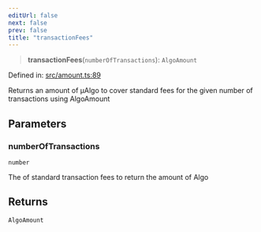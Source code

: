 ```yaml
---
editUrl: false
next: false
prev: false
title: "transactionFees"
---
```


> **transactionFees**(`numberOfTransactions`): `AlgoAmount`

Defined in: [src/amount.ts:89](https://github.com/algorandfoundation/algokit-utils-ts/blob/e57e96ab17213653e656688e8d7251c0107554cf/src/amount.ts#L89)

Returns an amount of µAlgo to cover standard fees for the given number of transactions using AlgoAmount

## Parameters

### numberOfTransactions

`number`

The of standard transaction fees to return the amount of Algo

## Returns

`AlgoAmount`
